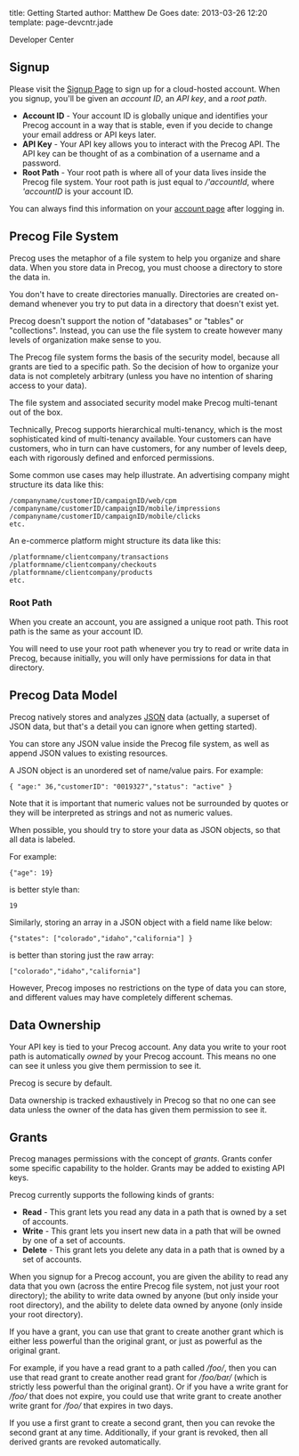 title: Getting Started
author: Matthew De Goes 
date: 2013-03-26 12:20 
template: page-devcntr.jade

Developer Center

## Signup

Please visit the [Signup Page](https://www.precog.com/account/login/) to sign
up for a cloud-hosted account. When you signup, you'll be given an *account ID*, 
an *API key*, and a *root path*. 

  * **Account ID** - Your account ID is globally unique and identifies your Precog account in a way that is stable, even if you decide to change your email address or API keys later.
  * **API Key** - Your API key allows you to interact with the Precog API. The API key can be thought of as a combination of a username and a password.
  * **Root Path** - Your root path is where all of your data lives inside the Precog file system. Your root path is just equal to */'accountId*, where *'accountID* is your account ID.

You can always find this information on your [account page](https://www.precog.com/account/) after logging in.

## Precog File System

Precog uses the metaphor of a file system to help you organize and share data.
When you store data in Precog, you must choose a directory to store the
data in.

You don't have to create directories manually. Directories are
created on-demand whenever you try to put data in a directory that doesn't
exist yet.

Precog doesn't support the notion of "databases" or "tables" or "collections".
Instead, you can use the file system to create however many levels of
organization make sense to you.

The Precog file system forms the basis of the security model, because all
grants are tied to a specific path. So the decision of how to organize your 
data is not completely arbitrary (unless you have no intention of sharing 
access to your data).

The file system and associated security model make Precog multi-tenant out of the box.

Technically, Precog supports hierarchical multi-tenancy, which is the most
sophisticated kind of multi-tenancy available. Your customers can have
customers, who in turn can have customers, for any number of levels deep, each
with rigorously defined and enforced permissions.

Some common use cases may help illustrate. An advertising company might
structure its data like this:

    /companyname/customerID/campaignID/web/cpm
    /companyname/customerID/campaignID/mobile/impressions
    /companyname/customerID/campaignID/mobile/clicks    
    etc.

An e-commerce platform might structure its data like this:

    /platformname/clientcompany/transactions
    /platformname/clientcompany/checkouts
    /platformname/clientcompany/products
    etc.

### Root Path

When you create an account, you are assigned a unique root path. This root
path is the same as your account ID.

You will need to use your root path whenever you try to read or write data
in Precog, because initially, you will only have permissions for data in 
that directory.

## Precog Data Model

Precog natively stores and analyzes [JSON](http://www.json.org/) data (actually, a superset of JSON data, but that's a detail you can ignore when getting started).

You can store any JSON value inside the Precog file system, as well as append JSON values to existing resources.

A JSON object is an unordered set of name/value pairs. For example:
        
    { "age:" 36,"customerID": "0019327","status": "active" }    

Note that it is important that numeric values not be surrounded by quotes or
they will be interpreted as strings and not as numeric values.

When possible, you should try to store your data as JSON objects, so that all data is labeled. 

For example:

    {"age": 19}        

is better style than:

    19

Similarly, storing an array in a JSON object with a field name like below:

    {"states": ["colorado","idaho","california"] }    

is better than storing just the raw array:
    
    ["colorado","idaho","california"]
  
However, Precog imposes no restrictions on the type of data you can store, and different values may have completely different schemas.

## Data Ownership

Your API key is tied to your Precog account. Any data you write to your root
path is automatically *owned* by your Precog account. This means no one can
see it unless you give them permission to see it.

Precog is secure by default.

Data ownership is tracked exhaustively in Precog so that no one can see
data unless the owner of the data has given them permission to see it.

## Grants

Precog manages permissions with the concept of *grants*. Grants confer some specific capability to the holder. Grants may be added to existing API keys.

Precog currently supports the following kinds of grants:

  * **Read** - This grant lets you read any data in a path that is owned by a set of accounts.
  * **Write** - This grant lets you insert new data in a path that will be owned by one of a set of accounts.
  * **Delete** - This grant lets you delete any data in a path that is owned by a set of accounts.
  
When you signup for a Precog account, you are given the ability to read any data that you own
(across the entire Precog file system, not just your root directory);
the ability to write data owned by anyone (but only inside your root directory), and the 
ability to delete data owned by anyone (only inside your root directory).

If you have a grant, you can use that grant to create another grant which is
either less powerful than the original grant, or just as powerful as the
original grant.

For example, if you have a read grant to a path called */foo/*, then you can use
that read grant to create another read grant for */foo/bar/* (which is strictly
less powerful than the original grant). Or if you have a write grant for */foo/*
that does not expire, you could use that write grant to create another write
grant for */foo/* that expires in two days.

If you use a first grant to create a second grant, then you can revoke the second 
grant at any time. Additionally, if your grant is revoked, then all derived grants 
are revoked automatically.